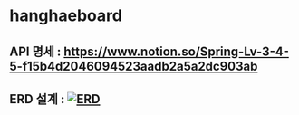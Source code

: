 # hanghaeboard

## API 명세 : https://www.notion.so/Spring-Lv-3-4-5-f15b4d2046094523aadb2a5a2dc903ab

## ERD 설계 : <a href="https://ibb.co/2tXSFYt"><img src="https://i.ibb.co/9TRhp3T/ERD.png" alt="ERD" border="0"></a>

